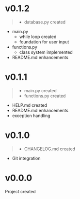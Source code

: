 # v0.1.2
> - database.py created
- main.py 
    - while loop created
    - foundation for user input
- functions.py
    - class system implemented
- README.md enhancements
# v0.1.1
> - main.py created
> - functions.py created
- HELP.md created
- README.md enhancements
- exception handling
# v0.1.0
> - CHANGELOG.md created
- Git integration
# v0.0.0
Project created
